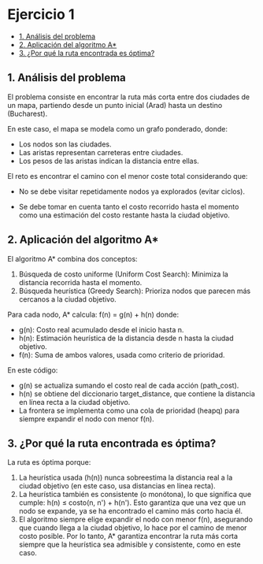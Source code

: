 # Ejercicio 1

- [1. Análisis del problema](#1-análisis-del-problema)
- [2. Aplicación del algoritmo A*](#2-aplicación-del-algoritmo-a)
- [3. ¿Por qué la ruta encontrada es óptima?](https://github.com/sidarragac/Informe1-IA/tree/Ejercicio1/Ejercicio1#3-por-qu%C3%A9-la-ruta-encontrada-es-%C3%B3ptima)

## 1. Análisis del problema
El problema consiste en encontrar la ruta más corta entre dos ciudades de un mapa, partiendo desde un punto inicial (Arad) hasta un destino (Bucharest).

En este caso, el mapa se modela como un grafo ponderado, donde:
- Los nodos son las ciudades.
- Las aristas representan carreteras entre ciudades.
- Los pesos de las aristas indican la distancia entre ellas.

El reto es encontrar el camino con el menor coste total considerando que:

- No se debe visitar repetidamente nodos ya explorados (evitar ciclos).

- Se debe tomar en cuenta tanto el costo recorrido hasta el momento como una estimación del costo restante hasta la ciudad objetivo.

## 2. Aplicación del algoritmo A*
El algoritmo A* combina dos conceptos:
1. Búsqueda de costo uniforme (Uniform Cost Search): Minimiza la distancia recorrida hasta el momento.
2. Búsqueda heurística (Greedy Search): Prioriza nodos que parecen más cercanos a la ciudad objetivo.

Para cada nodo, A* calcula: f(n) = g(n) + h(n) donde:

- g(n): Costo real acumulado desde el inicio hasta n.
- h(n): Estimación heurística de la distancia desde n hasta la ciudad objetivo.
- f(n): Suma de ambos valores, usada como criterio de prioridad.

En este código:
- g(n) se actualiza sumando el costo real de cada acción (path_cost).
- h(n) se obtiene del diccionario target_distance, que contiene la distancia en línea recta a la ciudad objetivo.
- La frontera se implementa como una cola de prioridad (heapq) para siempre expandir el nodo con menor f(n).

## 3. ¿Por qué la ruta encontrada es óptima?
La ruta es óptima porque:
1. La heurística usada (h(n)) nunca sobreestima la distancia real a la ciudad objetivo (en este caso, usa distancias en línea recta).
2. La heurística también es consistente (o monótona), lo que significa que cumple: h(n) ≤ costo(n, n') + h(n'). Esto garantiza que una vez que un nodo se expande, ya se ha encontrado el camino más corto hacia él.
3. El algoritmo siempre elige expandir el nodo con menor f(n), asegurando que cuando llega a la ciudad objetivo, lo hace por el camino de menor costo posible.
Por lo tanto, A* garantiza encontrar la ruta más corta siempre que la heurística sea admisible y consistente, como en este caso.
